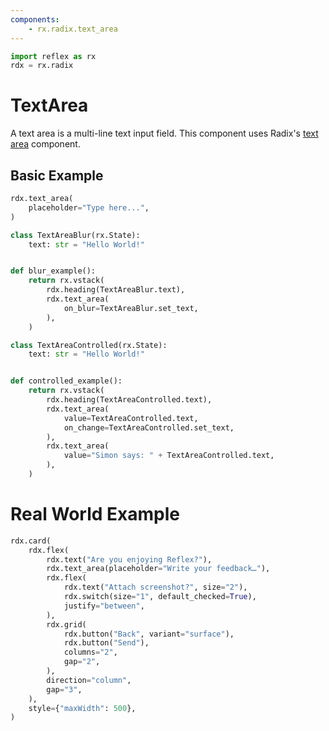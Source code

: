 ```yaml
---
components:
    - rx.radix.text_area
---
```


```python exec
import reflex as rx
rdx = rx.radix
```

# TextArea

A text area is a multi-line text input field. This component uses Radix's [text area](https://radix-ui.com/primitives/docs/components/text-area) component.

## Basic Example

```python demo
rdx.text_area(
    placeholder="Type here...",
)
```

```python demo exec
class TextAreaBlur(rx.State):
    text: str = "Hello World!"


def blur_example():
    return rx.vstack(
        rdx.heading(TextAreaBlur.text),
        rdx.text_area(
            on_blur=TextAreaBlur.set_text,
        ),
    )
```


```python demo exec
class TextAreaControlled(rx.State):
    text: str = "Hello World!"


def controlled_example():
    return rx.vstack(
        rdx.heading(TextAreaControlled.text),
        rdx.text_area(
            value=TextAreaControlled.text,
            on_change=TextAreaControlled.set_text,
        ),
        rdx.text_area(
            value="Simon says: " + TextAreaControlled.text,
        ),
    )
```

# Real World Example

```python demo
rdx.card(
    rdx.flex(
        rdx.text("Are you enjoying Reflex?"),
        rdx.text_area(placeholder="Write your feedback…"),
        rdx.flex(
            rdx.text("Attach screenshot?", size="2"),
            rdx.switch(size="1", default_checked=True),
            justify="between",
        ),
        rdx.grid(
            rdx.button("Back", variant="surface"),
            rdx.button("Send"),
            columns="2",
            gap="2",
        ),
        direction="column",
        gap="3",
    ),
    style={"maxWidth": 500},
)
```
